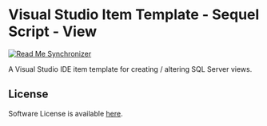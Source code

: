 # Visual Studio Item Template - Sequel Script - View 

<!--BadgesSTART-->
<!-- Powered by https://github.com/GregTrevellick/ReadMeSynchronizer -->
[![Read Me Synchronizer](https://img.shields.io/badge/-powered%20by%20ReadMeSynchronizer-brightgreen.svg)](https://github.com/GregTrevellick/ReadMeSynchronizer)
<!--BadgesEND-->

A Visual Studio IDE item template for creating / altering SQL Server views.

## License

Software License is available [here](/LICENSE.txt).
